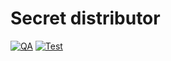 # Secret distributor

[![QA](https://github.com/koenighotze/github-distribute-secrets/actions/workflows/qa.yml/badge.svg)](https://github.com/koenighotze/github-distribute-secrets/actions/workflows/qa.yml)
[![Test](https://github.com/koenighotze/github-distribute-secrets/actions/workflows/test.yml/badge.svg)](https://github.com/koenighotze/github-distribute-secrets/actions/workflows/test.yml)

